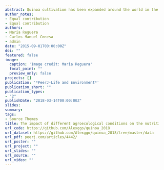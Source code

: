 ```yaml
---
abstract: Quinoa cultivation has been expanded around the world in the last decade and is considered an exceptional crop with the potential of contributing to food security worldwide. The exceptional nutritional value of quinoa seeds relies on their high protein content, their amino acid profile that includes a good balance of essential amino acids, the mineral composition and the presence of antioxidants and other important nutrients such as fiber or vitamins. Although several studies have pointed to the influence of different environmental stresses in certain nutritional components little attention has been paid to the effect of the agroecological context on the nutritional properties of the seeds what may strongly impact on the consumer food’s quality. Thus, aiming to evaluate the effect of the agroecological conditions on the nutritional profile of quinoa seeds we analyzed three quinoa cultivars (Salcedo-INIA, Titicaca and Regalona) at different locations (Spain, Peru and Chile). The results revealed that several nutritional parameters such as the amino acid profile, the protein content, the mineral composition and the phytate amount in the seeds depend on the location and cultivar while other parameters such as saponin or fiber were more stable across locations. Our results support the notion that nutritional characteristics of seeds may be determined by seed’s origin and further analysis are needed to define the exact mechanisms that control the changes in the seeds nutritional properties.
author_notes:
- Equal contribution
- Equal contribution
authors:
- Maria Reguera
- Carlos Manuel Conesa
- admin
date: "2015-09-01T00:00:00Z"
doi: ""
featured: false
image:
  caption: 'Image credit: Maria Reguera'
  focal_point: ""
  preview_only: false
projects: []
publication: '*PeerJ-Life and Environment*'
publication_short: ""
publication_types:
- "2"
publishDate: "2018-03-14T00:00:00Z"
slides: 
summary: 
tags:
- Source Themes
title: The impact of different agroecological conditions on the nutritional composition of quinoa seeds
url_code: https://github.com/Alexggo/quinoa_2018
url_dataset: https://github.com/Alexggo/quinoa_2018/tree/master/data
url_pdf: peerj.com/articles/4442/
url_poster: ""
url_project: ""
url_slides: ""
url_source: ""
url_video: ""
---
```

